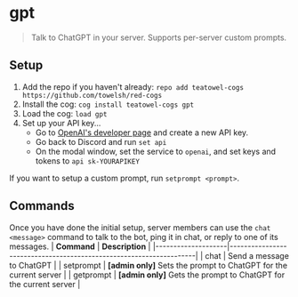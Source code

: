 # gpt
> Talk to ChatGPT in your server. Supports per-server custom prompts.

## Setup
1. Add the repo if you haven't already: `repo add teatowel-cogs https://github.com/towelsh/red-cogs`
2. Install the cog: `cog install teatowel-cogs gpt`
3. Load the cog: `load gpt`
4. Set up your API key...
   - Go to [OpenAI's developer page](https://platform.openai.com/api-keys) and create a new API key.
   - Go back to Discord and run `set api`
   - On the modal window, set the service to `openai`, and set keys and tokens to `api sk-YOURAPIKEY`

If you want to setup a custom prompt, run `setprompt <prompt>`.

## Commands
Once you have done the initial setup, server members can use the `chat <message>` command to talk to the bot, ping it in chat, or reply to one of its messages.
| **Command**        | **Description**                                                    |
|--------------------|--------------------------------------------------------------------|
| chat <message>     | Send a message to ChatGPT                                          |
| setprompt <prompt> | **[admin only]** Sets the prompt to ChatGPT for the current server |
| getprompt          | **[admin only]** Gets the prompt to ChatGPT for the current server |
